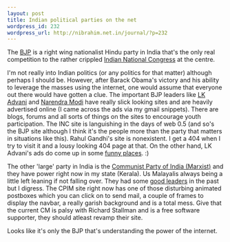 ```yaml
--- 
layout: post
title: Indian political parties on the net
wordpress_id: 232
wordpress_url: http://nibrahim.net.in/journal/?p=232
---
```

The <a href="http://en.wikipedia.org/wiki/Bharatiya_Janata_Party">BJP</a> is a right wing nationalist Hindu party in India that's the only real competition to the rather crippled <a href="http://en.wikipedia.org/wiki/Indian_National_Congress">Indian National Congress</a> at the centre. 

I'm not really into Indian politics (or any politics for that matter) although perhaps I should be. However, after Barack Obama's victory and his ability to leverage the masses using the internet, one would assume that everyone out there would have gotten a clue. The important BJP leaders like <a href="http://en.wikipedia.org/wiki/Lal_Krishna_Advani">LK Advani</a> and <a href="http://en.wikipedia.org/wiki/Narendra_Modi">Narendra Modi</a> have really slick looking sites and are heavily advertised online (I came across the ads via my gmail snippets). There are blogs, forums and all sorts of things on the sites to encourage youth participation. The INC site is languishing in the days of web 0.5 (and so's the BJP site although I think it's the people more than the party that matters in situations like this). Rahul Gandhi's site is nonexistent. I get a 404 when I try to visit it and a lousy looking 404 page at that. On the other hand, LK Advani's ads do come up in some <a href="http://blinking-eyes.blogspot.com/2009/02/online-advertising-horror-lk-advani-for.html">funny places</a>. :)

The other 'large' party in India is the <a href="http://en.wikipedia.org/wiki/Communist_Party_of_India_(Marxist)">Communist Party of India (Marxist)</a> and they have power right now in my state (Kerala). Us Malayalis always being a little left leaning if not falling over. They had some <a href="http://en.wikipedia.org/wiki/E.M.S._Namboodiripad">good leaders</a> in the past but I digress. The CPIM site right now has one of those disturbing animated postboxes which you can click on to send mail, a couple of frames to display the navbar, a really garish background and is a total mess. Give that the current CM is palsy with Richard Stallman and is a free software supporter, they should atleast revamp their site.

Looks like it's only the BJP that's understanding the power of the internet. 
